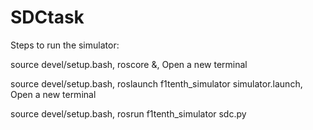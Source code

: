 # SDCtask

Steps to run the simulator:

source devel/setup.bash,
roscore &,
Open a new terminal

source devel/setup.bash,
roslaunch f1tenth_simulator simulator.launch,
Open a new terminal

source devel/setup.bash,
rosrun f1tenth_simulator sdc.py

